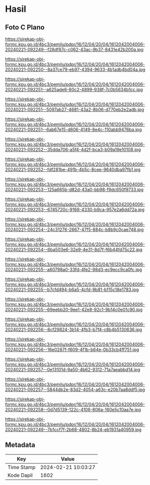 # Hasil

## Foto C Plano

https://sirekap-obj-formc.kpu.go.id/4bc3/pemilu/pdpr/16/12/04/20/04/1612042004006-20240221-092249--f28df87c-c062-43ac-9b37-8431e42b200a.jpg

https://sirekap-obj-formc.kpu.go.id/4bc3/pemilu/pdpr/16/12/04/20/04/1612042004006-20240221-092250--8a37ce79-eb97-4394-9633-4b1adb4bd04a.jpg

https://sirekap-obj-formc.kpu.go.id/4bc3/pemilu/pdpr/16/12/04/20/04/1612042004006-20240221-092251--a625ade6-60c2-4899-938f-7c0b5634b1cc.jpg

https://sirekap-obj-formc.kpu.go.id/4bc3/pemilu/pdpr/16/12/04/20/04/1612042004006-20240221-092251--5097ab27-4681-43a2-8b06-d770eb2e2adb.jpg

https://sirekap-obj-formc.kpu.go.id/4bc3/pemilu/pdpr/16/12/04/20/04/1612042004006-20240221-092251--6ab67e15-d606-4149-8e4c-110abb9476ba.jpg

https://sirekap-obj-formc.kpu.go.id/4bc3/pemilu/pdpr/16/12/04/20/04/1612042004006-20240221-092252--35dda706-a5f4-4d2f-bca3-b09a19e10108.jpg

https://sirekap-obj-formc.kpu.go.id/4bc3/pemilu/pdpr/16/12/04/20/04/1612042004006-20240221-092252--fdf281be-491b-4b5c-8cee-9640dba97fb1.jpg

https://sirekap-obj-formc.kpu.go.id/4bc3/pemilu/pdpr/16/12/04/20/04/1612042004006-20240221-092253--125a665b-d82d-43a0-bb98-f9dc650f9733.jpg

https://sirekap-obj-formc.kpu.go.id/4bc3/pemilu/pdpr/16/12/04/20/04/1612042004006-20240221-092253--6745720c-9168-4330-b9ca-957e2a6dd72a.jpg

https://sirekap-obj-formc.kpu.go.id/4bc3/pemilu/pdpr/16/12/04/20/04/1612042004006-20240221-092254--24c31276-2667-47f5-884c-b8b9c0cae748.jpg

https://sirekap-obj-formc.kpu.go.id/4bc3/pemilu/pdpr/16/12/04/20/04/1612042004006-20240221-092254--6ba503e6-32e9-4e31-8d7f-f6b44fd75c22.jpg

https://sirekap-obj-formc.kpu.go.id/4bc3/pemilu/pdpr/16/12/04/20/04/1612042004006-20240221-092255--a60798a0-33fd-4fe2-98d3-ec9ecc9ca0fc.jpg

https://sirekap-obj-formc.kpu.go.id/4bc3/pemilu/pdpr/16/12/04/20/04/1612042004006-20240221-092255--b7cfd494-b6a5-4cfd-9b81-b115c18e1783.jpg

https://sirekap-obj-formc.kpu.go.id/4bc3/pemilu/pdpr/16/12/04/20/04/1612042004006-20240221-092255--69eebb20-9ee1-42e8-92c1-9b14c0e01c90.jpg

https://sirekap-obj-formc.kpu.go.id/4bc3/pemilu/pdpr/16/12/04/20/04/1612042004006-20240221-092256--8cf29824-3b14-4fb3-b7f4-c8b4b5130636.jpg

https://sirekap-obj-formc.kpu.go.id/4bc3/pemilu/pdpr/16/12/04/20/04/1612042004006-20240221-092256--16e0287f-f609-4f1b-b64e-0b33cb4ff751.jpg

https://sirekap-obj-formc.kpu.go.id/4bc3/pemilu/pdpr/16/12/04/20/04/1612042004006-20240221-092257--0e13101d-9a50-4b62-9312-71a7aeabbd14.jpg

https://sirekap-obj-formc.kpu.go.id/4bc3/pemilu/pdpr/16/12/04/20/04/1612042004006-20240221-092257--5844db2e-83d2-4054-a63c-e20b7aa8ddf5.jpg

https://sirekap-obj-formc.kpu.go.id/4bc3/pemilu/pdpr/16/12/04/20/04/1612042004006-20240221-092258--0d7d5139-122c-4106-806a-160e5c10aa7e.jpg

https://sirekap-obj-formc.kpu.go.id/4bc3/pemilu/pdpr/16/12/04/20/04/1612042004006-20240221-092249--7b1ccf7f-2b68-4802-8b24-eb1931a40959.jpg


## Metadata

| Key        | Value               |
| ---------- | ------------------- |
| Time Stamp | 2024-02-21 10:03:27 |
| Kode Dapil | 1602                |



